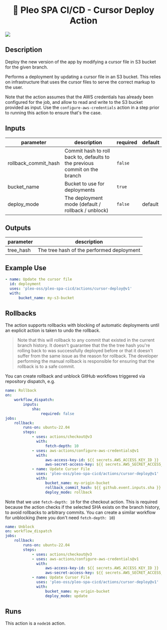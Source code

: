 <h1 align="center">
  🔋 Pleo SPA CI/CD - Cursor Deploy Action
</h1>

![](./screenshot.png)

<!-- action-docs-description -->

## Description

Deploy the new version of the app by modifying a cursor file in S3 bucket for the given branch.

<!-- action-docs-description -->

Performs a deployment by updating a cursor file in an S3 bucket. This relies on infrastructure that
uses the cursor files to serve the correct markup to the user.

Note that the action assumes that the AWS credentials has already been configured for the job, and
allow to read and write to the S3 bucket provided as input. Use the `configure-aws-credentials`
action in a step prior to running this action to ensure that's the case.

<!-- action-docs-inputs -->

## Inputs

| parameter            | description                                                                | required | default |
| -------------------- | -------------------------------------------------------------------------- | -------- | ------- |
| rollback_commit_hash | Commit hash to roll back to, defaults to the previous commit on the branch | `false`  |         |
| bucket_name          | Bucket to use for deployments                                              | `true`   |         |
| deploy_mode          | The deployment mode (default / rollback / unblock)                         | `false`  | default |

<!-- action-docs-inputs -->

<!-- action-docs-outputs -->

## Outputs

| parameter | description                               |
| --------- | ----------------------------------------- |
| tree_hash | The tree hash of the performed deployment |

<!-- action-docs-outputs -->

## Example Use

```yml
- name: Update the cursor file
  id: deployment
  uses: 'pleo-oss/pleo-spa-cicd/actions/cursor-deploy@v1'
  with:
      bucket_name: my-s3-bucket
```

## Rollbacks

The action supports rollbacks with blocking of automatic deployments until an explicit action is
taken to undo the rollback.

> Note that this will rollback to any commit that existed in the current branch history. It doesn't
> guarantee that the the tree hash you're rolling back to was successfully deployed before or that
> it doesn't suffer from the same issue as the reason for rollback. The developer performing the
> manual rollback is responsible for ensuring that the rollback is to a safe commit.

You can create rollback and unblock GitHub workflows triggered via repository dispatch, e.g.

```yml
name: Rollback
on:
    workflow_dispatch:
        inputs:
            sha:
                required: false
jobs:
    rollback:
        runs-on: ubuntu-22.04
        steps:
            - uses: actions/checkout@v3
              with:
                  fetch-depth: 10
            - uses: aws-actions/configure-aws-credentials@v1
              with:
                  aws-access-key-id: ${{ secrets.AWS_ACCESS_KEY_ID }}
                  aws-secret-access-key: ${{ secrets.AWS_SECRET_ACCESS_KEY }}
            - name: Update Cursor File
              uses: 'pleo-oss/pleo-spa-cicd/actions/cursor-deploy@v1'
              with:
                  bucket_name: my-origin-bucket
                  rollback_commit_hash: ${{ github.event.inputs.sha }}
                  deploy_mode: rollback
```

Note that we use `fetch-depth: 10` for the checkout action. This is required because the action
checks if the selected SHA exists on the branch history, to avoid rollbacks to arbitrary commits.
You can create a similar workflow for unblocking (here you don't need `fetch-depth: 10`)

```yml
name: Unblock
on: workflow_dispatch
jobs:
    rollback:
        runs-on: ubuntu-22.04
        steps:
            - uses: actions/checkout@v3
            - uses: aws-actions/configure-aws-credentials@v1
              with:
                  aws-access-key-id: ${{ secrets.AWS_ACCESS_KEY_ID }}
                  aws-secret-access-key: ${{ secrets.AWS_SECRET_ACCESS_KEY }}
            - name: Update Cursor File
              uses: 'pleo-oss/pleo-spa-cicd/actions/cursor-deploy@v1'
              with:
                  bucket_name: my-origin-bucket
                  deploy_mode: update
```

<!-- action-docs-runs -->

## Runs

This action is a `node16` action.

<!-- action-docs-runs -->
